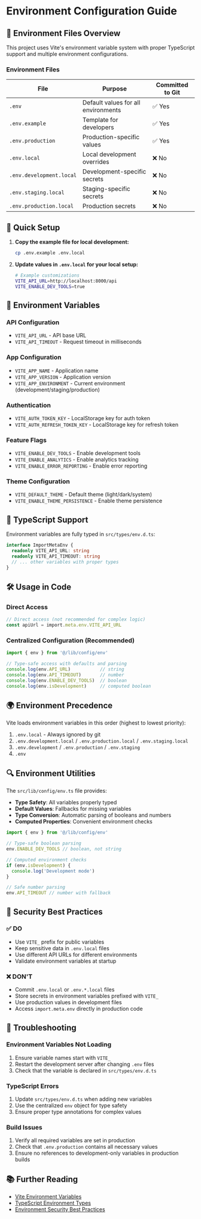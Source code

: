 # Environment Configuration Guide

## 🔧 Environment Files Overview

This project uses Vite's environment variable system with proper TypeScript support and multiple environment configurations.

### Environment Files

| File | Purpose | Committed to Git |
|------|---------|------------------|
| `.env` | Default values for all environments | ✅ Yes |
| `.env.example` | Template for developers | ✅ Yes |
| `.env.production` | Production-specific values | ✅ Yes |
| `.env.local` | Local development overrides | ❌ No |
| `.env.development.local` | Development-specific secrets | ❌ No |
| `.env.staging.local` | Staging-specific secrets | ❌ No |
| `.env.production.local` | Production secrets | ❌ No |

## 🚀 Quick Setup

1. **Copy the example file for local development:**
   ```bash
   cp .env.example .env.local
   ```

2. **Update values in `.env.local` for your local setup:**
   ```bash
   # Example customizations
   VITE_API_URL=http://localhost:8000/api
   VITE_ENABLE_DEV_TOOLS=true
   ```

## 📝 Environment Variables

### API Configuration
- `VITE_API_URL` - API base URL
- `VITE_API_TIMEOUT` - Request timeout in milliseconds

### App Configuration
- `VITE_APP_NAME` - Application name
- `VITE_APP_VERSION` - Application version
- `VITE_APP_ENVIRONMENT` - Current environment (development/staging/production)

### Authentication
- `VITE_AUTH_TOKEN_KEY` - LocalStorage key for auth token
- `VITE_AUTH_REFRESH_TOKEN_KEY` - LocalStorage key for refresh token

### Feature Flags
- `VITE_ENABLE_DEV_TOOLS` - Enable development tools
- `VITE_ENABLE_ANALYTICS` - Enable analytics tracking
- `VITE_ENABLE_ERROR_REPORTING` - Enable error reporting

### Theme Configuration
- `VITE_DEFAULT_THEME` - Default theme (light/dark/system)
- `VITE_ENABLE_THEME_PERSISTENCE` - Enable theme persistence

## 🔐 TypeScript Support

Environment variables are fully typed in `src/types/env.d.ts`:

```typescript
interface ImportMetaEnv {
  readonly VITE_API_URL: string
  readonly VITE_API_TIMEOUT: string
  // ... other variables with proper types
}
```

## 🛠️ Usage in Code

### Direct Access
```typescript
// Direct access (not recommended for complex logic)
const apiUrl = import.meta.env.VITE_API_URL
```

### Centralized Configuration (Recommended)
```typescript
import { env } from '@/lib/config/env'

// Type-safe access with defaults and parsing
console.log(env.API_URL)           // string
console.log(env.API_TIMEOUT)       // number
console.log(env.ENABLE_DEV_TOOLS)  // boolean
console.log(env.isDevelopment)     // computed boolean
```

## 🌍 Environment Precedence

Vite loads environment variables in this order (highest to lowest priority):

1. `.env.local` - Always ignored by git
2. `.env.development.local` / `.env.production.local` / `.env.staging.local`
3. `.env.development` / `.env.production` / `.env.staging`
4. `.env`

## 🔍 Environment Utilities

The `src/lib/config/env.ts` file provides:

- **Type Safety**: All variables properly typed
- **Default Values**: Fallbacks for missing variables
- **Type Conversion**: Automatic parsing of booleans and numbers
- **Computed Properties**: Convenient environment checks

```typescript
import { env } from '@/lib/config/env'

// Type-safe boolean parsing
env.ENABLE_DEV_TOOLS // boolean, not string

// Computed environment checks
if (env.isDevelopment) {
  console.log('Development mode')
}

// Safe number parsing
env.API_TIMEOUT // number with fallback
```

## 🚨 Security Best Practices

### ✅ DO
- Use `VITE_` prefix for public variables
- Keep sensitive data in `.env.local` files
- Use different API URLs for different environments
- Validate environment variables at startup

### ❌ DON'T
- Commit `.env.local` or `.env.*.local` files
- Store secrets in environment variables prefixed with `VITE_`
- Use production values in development files
- Access `import.meta.env` directly in production code

## 🐛 Troubleshooting

### Environment Variables Not Loading
1. Ensure variable names start with `VITE_`
2. Restart the development server after changing `.env` files
3. Check that the variable is declared in `src/types/env.d.ts`

### TypeScript Errors
1. Update `src/types/env.d.ts` when adding new variables
2. Use the centralized `env` object for type safety
3. Ensure proper type annotations for complex values

### Build Issues
1. Verify all required variables are set in production
2. Check that `.env.production` contains all necessary values
3. Ensure no references to development-only variables in production builds

## 📚 Further Reading

- [Vite Environment Variables](https://vitejs.dev/guide/env-and-mode.html)
- [TypeScript Environment Types](https://vitejs.dev/guide/env-and-mode.html#typescript)
- [Environment Security Best Practices](https://vitejs.dev/guide/env-and-mode.html#security)